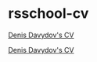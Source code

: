 # rsschool-cv
[Denis Davydov's CV](https://ddavydov911.github.io/rsschool-cv/cv "Denis Davydov's CV")

[Denis Davydov's CV](https://ddavydov911.github.io/rsschool-cv/ "Denis Davydov's CV")
